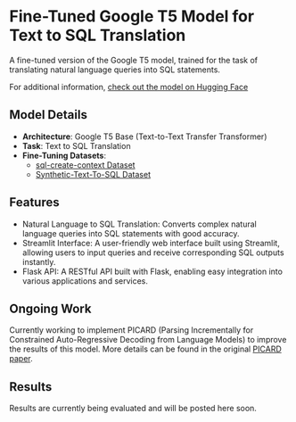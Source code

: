 # Fine-Tuned Google T5 Model for Text to SQL Translation

A fine-tuned version of the Google T5 model, trained for the task of translating natural language queries into SQL statements.

For additional information, [check out the model on Hugging Face](https://huggingface.co/juanfra218/text2sql)

## Model Details

- **Architecture**: Google T5 Base (Text-to-Text Transfer Transformer)
- **Task**: Text to SQL Translation
- **Fine-Tuning Datasets**: 
  - [sql-create-context Dataset](https://huggingface.co/datasets/b-mc2/sql-create-context) 
  - [Synthetic-Text-To-SQL Dataset](https://huggingface.co/datasets/gretelai/synthetic-text-to-sql)

## Features
  - Natural Language to SQL Translation: Converts complex natural language queries into SQL statements with good accuracy.
  - Streamlit Interface: A user-friendly web interface built using Streamlit, allowing users to input queries and receive corresponding SQL outputs instantly.
  - Flask API: A RESTful API built with Flask, enabling easy integration into various applications and services.

## Ongoing Work

Currently working to implement PICARD (Parsing Incrementally for Constrained Auto-Regressive Decoding from Language Models) to improve the results of this model. More details can be found in the original [PICARD paper](https://arxiv.org/abs/2109.05093).

## Results

Results are currently being evaluated and will be posted here soon.
